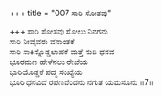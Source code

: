 +++
title = "007 ಸಾರಿ ಸೋತವು"

+++
ಸಾರಿ ಸೋತವು ಸೋಲು ನಿನಗನು  
ಸಾರಿ ನೀವೈವರು ವನಾಂತಕೆ  
ಸಾರಿ ಸಾಕಿನ್ನೊಡ್ಡಲಾಪರೆ ಮತ್ತೆ ನುಡಿ ಧನವ  
ಭೂರಮಣ ಹೇಳೆನಲು ರೇಖೆಯ  
ಭಾರಿಯೊಡ್ಡಕೆ ಪದ್ಮ ಸಂಖ್ಯೆಯ  
ಭೂರಿ ಧನವಿದೆ ರಪಣವೆಂದನು ನಗುತ ಯಮಸೂನು    ॥7॥